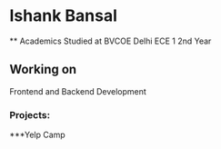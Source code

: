 # Ishank Bansal
** Academics
Studied at BVCOE Delhi
ECE 1 2nd Year


## Working on 
Frontend and Backend Development

### Projects:
***Yelp Camp 